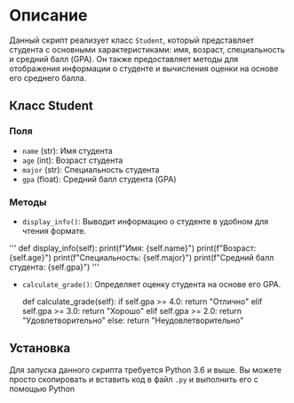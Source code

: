 # Описание

Данный скрипт реализует класс `Student`, который представляет студента с основными характеристиками:
имя, возраст, специальность и средний балл (GPA).
Он также предоставляет методы для отображения информации о студенте и вычисления оценки на основе его
среднего балла.

## Класс Student

### Поля

- `name` (str): Имя студента
- `age` (int): Возраст студента
- `major` (str): Специальность студента
- `gpa` (float): Средний балл студента (GPA)

### Методы

- `display_info()`: Выводит информацию о студенте в удобном для чтения формате.
  
'''
def display_info(self):
print(f"Имя: {self.name}")
print(f"Возраст: {self.age}")
print(f"Специальность: {self.major}")
print(f"Средний балл студента: {self.gpa}")
'''

- `calculate_grade()`: Определяет оценку студента на основе его GPA.
  

  def calculate_grade(self):
      if self.gpa >= 4.0:
          return "Отлично"
      elif self.gpa >= 3.0:
          return "Хорошо"
      elif self.gpa >= 2.0:
          return "Удовлетворительно"
      else:
          return "Неудовлетворительно"

## Установка

Для запуска данного скрипта требуется Python 3.6 и выше. Вы можете просто скопировать и вставить код
в файл `.py` и выполнить его с помощью Python
